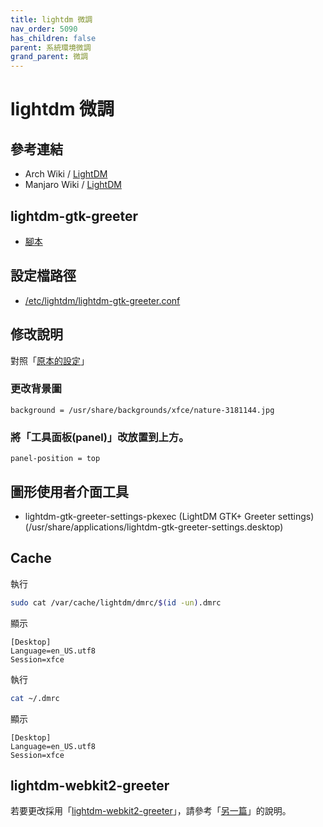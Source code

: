 ```yaml
---
title: lightdm 微調
nav_order: 5090
has_children: false
parent: 系統環境微調
grand_parent: 微調
---
```



# lightdm 微調

## 參考連結

* Arch Wiki / [LightDM](https://wiki.archlinux.org/title/LightDM)
* Manjaro Wiki / [LightDM](https://wiki.manjaro.org/index.php/Install_Display_Managers#LightDM)


## lightdm-gtk-greeter

* [腳本](https://github.com/samwhelp/note-about-manjaro/tree/gh-pages/_demo/adjustment/env/lightdm)


## 設定檔路徑

* [/etc/lightdm/lightdm-gtk-greeter.conf](https://github.com/samwhelp/note-about-manjaro/tree/gh-pages/_demo/adjustment/env/lightdm/config/lightdm/lightdm-gtk-greeter.conf)


## 修改說明

對照「[原本的設定](https://gitlab.manjaro.org/profiles-and-settings/iso-profiles/-/blob/master/manjaro/xfce/desktop-overlay/etc/lightdm/lightdm-gtk-greeter.conf)」

### 更改背景圖

```
background = /usr/share/backgrounds/xfce/nature-3181144.jpg
```

### 將「工具面板(panel)」改放置到上方。

```
panel-position = top
```

## 圖形使用者介面工具


* lightdm-gtk-greeter-settings-pkexec (LightDM GTK+ Greeter settings) (/usr/share/applications/lightdm-gtk-greeter-settings.desktop)


## Cache

執行

``` sh
sudo cat /var/cache/lightdm/dmrc/$(id -un).dmrc
```

顯示

```
[Desktop]
Language=en_US.utf8
Session=xfce
```


執行

``` sh
cat ~/.dmrc
```

顯示

```
[Desktop]
Language=en_US.utf8
Session=xfce
```


## lightdm-webkit2-greeter

若要更改採用「[lightdm-webkit2-greeter](https://archlinux.org/packages/community/x86_64/lightdm-webkit2-greeter/)」，請參考「[另一篇](https://samwhelp.github.io/note-about-manjaro/read/theme/lightdm-theme.html)」的說明。
